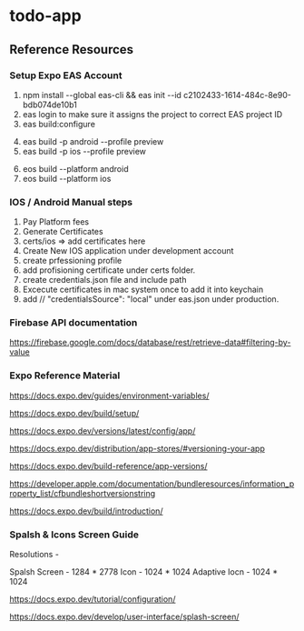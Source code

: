 # todo-app

## Reference Resources

### Setup Expo EAS Account 

1. npm install --global eas-cli && eas init --id c2102433-1614-484c-8e90-bdb074de10b1
2. eas login to make sure it assigns the project to correct EAS project ID
3. eas build:configure
<!-- preview build -->
4. eas build -p android --profile preview
5. eas build -p ios --profile preview
<!-- prod builds -->
6. eos build --platform android
6. eos build --platform ios

### IOS / Android Manual steps 

1. Pay Platform fees 
2. Generate Certificates
3. certs/ios => add certificates here
4. Create New IOS application under development account
4. create prfessioning profile 
5. add profisioning certificate under certs folder.
6. create credentials.json file and include path
7. Excecute certificates in mac system once to add it into keychain
8. add // "credentialsSource": "local" under eas.json under production.

### Firebase API documentation

https://firebase.google.com/docs/database/rest/retrieve-data#filtering-by-value

### Expo Reference Material 

https://docs.expo.dev/guides/environment-variables/

https://docs.expo.dev/build/setup/

https://docs.expo.dev/versions/latest/config/app/

https://docs.expo.dev/distribution/app-stores/#versioning-your-app

https://docs.expo.dev/build-reference/app-versions/

https://developer.apple.com/documentation/bundleresources/information_property_list/cfbundleshortversionstring

https://docs.expo.dev/build/introduction/

### Spalsh & Icons Screen Guide

Resolutions - 

Spalsh Screen - 1284 * 2778
Icon - 1024 * 1024
Adaptive Iocn - 1024 * 1024

https://docs.expo.dev/tutorial/configuration/

https://docs.expo.dev/develop/user-interface/splash-screen/

